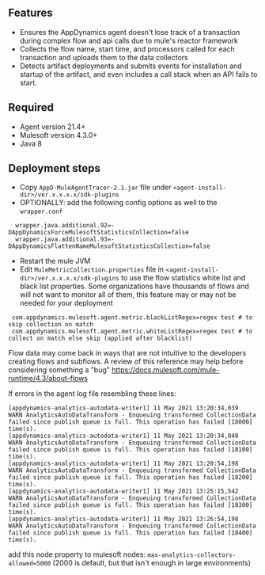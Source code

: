 ## Features
- Ensures the AppDynamics agent doesn't lose track of a transaction during complex flow and api calls due to mule's reactor framework
- Collects the flow name, start time, and processors called for each transaction and uploads them to the data collectors
- Detects artifact deployments and submits events for installation and startup of the artifact, and even includes a call stack when an API fails to start.

## Required
- Agent version 21.4+
- Mulesoft version 4.3.0+
- Java 8


## Deployment steps
- Copy `AppD-MuleAgentTracer-2.1.jar` file under `<agent-install-dir>/ver.x.x.x.x/sdk-plugins`
- OPTIONALLY: add the following config options as well to the `wrapper.conf`
```properties
  wrapper.java.additional.92=-DAppDynamicsForceMulesoftStatisticsCollection=false
  wrapper.java.additional.93=-DAppDynamicsFlattenNameMulesoftStatisticsCollection=false
```
- Restart the mule JVM
- Edit `MuleMetricCollection.properties` file in `<agent-install-dir>/ver.x.x.x.x/sdk-plugins`
  to use the flow statistics white list and black list properties. Some organizations have thousands of flows
  and will not want to monitor all of them, this feature may or may not be needed for your deployment
 ```properties
  com.appdynamics.mulesoft.agent.metric.blackListRegex=regex test # to skip collection on match
  com.appdynamics.mulesoft.agent.metric.whiteListRegex=regex test # to collect on match else skip (applied after blacklist)
```

Flow data may come back in ways that are not intuitive to the developers creating flows and subflows. A review of this reference
may help before considering something a "bug" https://docs.mulesoft.com/mule-runtime/4.3/about-flows

If errors in the agent log file resembling these lines:
```
[appdynamics-analytics-autodata-writer1] 11 May 2021 13:20:34,039  WARN AnalyticsAutoDataTransform - Enqueuing transformed CollectionData failed since publish queue is full. This operation has failed [18000] time(s).
[appdynamics-analytics-autodata-writer1] 11 May 2021 13:20:34,040  WARN AnalyticsAutoDataTransform - Enqueuing transformed CollectionData failed since publish queue is full. This operation has failed [18100] time(s).
[appdynamics-analytics-autodata-writer1] 11 May 2021 13:20:54,198  WARN AnalyticsAutoDataTransform - Enqueuing transformed CollectionData failed since publish queue is full. This operation has failed [18200] time(s).
[appdynamics-analytics-autodata-writer1] 11 May 2021 13:25:15,542  WARN AnalyticsAutoDataTransform - Enqueuing transformed CollectionData failed since publish queue is full. This operation has failed [18300] time(s).
[appdynamics-analytics-autodata-writer1] 11 May 2021 13:26:54,198  WARN AnalyticsAutoDataTransform - Enqueuing transformed CollectionData failed since publish queue is full. This operation has failed [18400] time(s).
```
add this node property to mulesoft nodes: `max-analytics-collectors-allowed=5000` (2000 is default, but that isn't enough in large environments)
